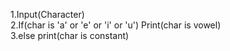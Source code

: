 1.Input(Character)  
2.If(char is 'a' or 'e' or 'i' or 'u') Print(char is vowel)  
3.else print(char is constant)  
